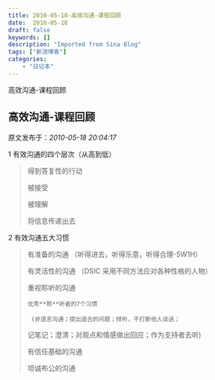 ```yaml
---
title: 2010-05-18-高效沟通-课程回顾
date:  2010-05-18
draft: false
keywords: []
description: "Imported from Sina Blog"
tags: ["新浪博客"]
categories: 
    - "日记本"
---
```

高效沟通-课程回顾
## 高效沟通-课程回顾

 原文发布于：*2010-05-18 20:04:17*

1 有效沟通的四个层次（从高到低）

> 得到答复性的行动
> 
> 被接受
> 
> 被理解
> 
> 将信息传递出去

2 有效沟通五大习惯

> 有准备的沟通 （听得进去，听得乐意，听得合理-5W1H）
> 
> 有灵活性的沟通  （DSIC 采用不同方法应对各种性格的人物）
> 
> 重视聆听的沟通
> 
>     优秀**聆**听者的7个习惯
> 
>      (非语言沟通；提出适合的问题；倾听，不打断他人谈话；
> 
>       
> 记笔记；澄清；对观点和情感做出回应；作为支持者去听)
> 
> 有信任基础的沟通
> 
> 坦诚布公的沟通


